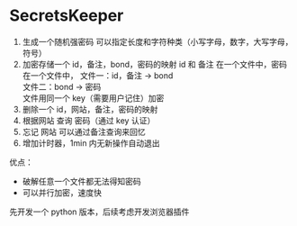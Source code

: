 # SecretsKeeper

1. 生成一个随机强密码 可以指定长度和字符种类（小写字母，数字，大写字母，符号）
2. 加密存储一个 id，备注，bond，密码的映射
id 和 备注 在一个文件中，密码在一个文件中，
文件一：id，备注 -> bond\
文件二：bond -> 密码\
文件用同一个 key（需要用户记住）加密
3. 删除一个 id，网站，备注，密码的映射
4. 根据网站 查询 密码（通过 key 认证）
5. 忘记 网站 可以通过备注查询来回忆
6. 增加计时器，1min 内无新操作自动退出

优点：
- 破解任意一个文件都无法得知密码
- 可以并行加密，速度快

先开发一个 python 版本，后续考虑开发浏览器插件